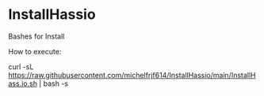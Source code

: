 # InstallHassio
Bashes for Install

How to execute:

curl -sL https://raw.githubusercontent.com/michelfrjf614/InstallHassio/main/InstallHass.io.sh | bash -s
